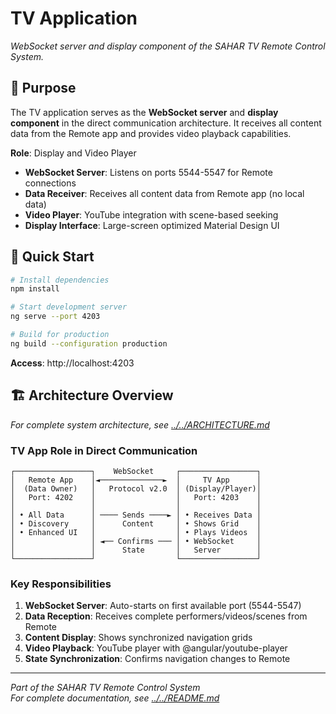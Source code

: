 # TV Application

*WebSocket server and display component of the SAHAR TV Remote Control System.*

## 🎯 Purpose

The TV application serves as the **WebSocket server** and **display component** in the direct communication architecture. It receives all content data from the Remote app and provides video playback capabilities.

**Role**: Display and Video Player
- **WebSocket Server**: Listens on ports 5544-5547 for Remote connections
- **Data Receiver**: Receives all content data from Remote app (no local data)
- **Video Player**: YouTube integration with scene-based seeking
- **Display Interface**: Large-screen optimized Material Design UI

## 🚀 Quick Start

```bash
# Install dependencies
npm install

# Start development server
ng serve --port 4203

# Build for production
ng build --configuration production
```

**Access**: http://localhost:4203

## 🏗️ Architecture Overview

*For complete system architecture, see [../../ARCHITECTURE.md](../../ARCHITECTURE.md)*

### TV App Role in Direct Communication
```
┌─────────────────┐    WebSocket     ┌─────────────────┐
│   Remote App    │◄──────────────►  │     TV App      │
│  (Data Owner)   │   Protocol v2.0  │ (Display/Player)│
│   Port: 4202    │                  │   Port: 4203    │
│                 │                  │                 │
│ • All Data      │ ──── Sends ────► │ • Receives Data │
│ • Discovery     │      Content     │ • Shows Grid    │
│ • Enhanced UI   │                  │ • Plays Videos  │
│                 │ ◄── Confirms ─── │ • WebSocket     │
│                 │      State       │   Server        │
└─────────────────┘                  └─────────────────┘
```

### Key Responsibilities
1. **WebSocket Server**: Auto-starts on first available port (5544-5547)
2. **Data Reception**: Receives complete performers/videos/scenes from Remote
3. **Content Display**: Shows synchronized navigation grids
4. **Video Playback**: YouTube player with @angular/youtube-player
5. **State Synchronization**: Confirms navigation changes to Remote

---

*Part of the SAHAR TV Remote Control System*  
*For complete documentation, see [../../README.md](../../README.md)*
